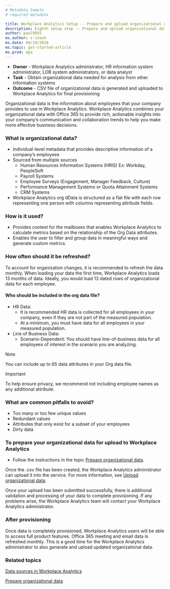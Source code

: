 ```yaml
---
# Metadata Sample
# required metadata

title: Workplace Analytics Setup -- Prepare and upload organizational data
description: Eighth setup step -- Prepare and upload organizational data
author: paul9955
ms.author: v-leash
ms.date: 04/19/2018
ms.topic: get-started-article
ms.prod: wpa
---
```


<!-- Note that this topic is temporary. Replace it with two topics: Prepare organizational data and Upload organizational data, as soon as the Upload content from Danny is published as an independent topic (spring 2018) -->

* **Owner** - Workplace Analytics administrator, HR information system administrator, LOB system administrators, or data analyst
* **Task** - Obtain organizational data needed for analysis from other information systems
* **Outcome** - CSV file of organizational data is generated and uploaded to Workplace Analytics for final provisioning

Organizational data is the information about employees that your company provides to use in Workplace Analytics. Workplace Analytics combines your organizational data with Office 365 to provide rich, actionable insights into your company’s communication and collaboration trends to help you make more effective business decisions.

### What is organizational data?
- Individual-level metadata that provides descriptive information of a company’s employees
- Sourced from multiple sources
    - Human Resources Information Systems (HRIS) Ex: Workday, PeopleSoft
    - Payroll Systems
    - Employee Surveys (Engagement, Manager Feedback, Culture)
    - Performance Management Systems or Quota Attainment Systems
    - CRM Systems
- Workplace Analytics org dData is structured as a flat file with each row representing one person with columns representing attribute fields.

### How is it used?
- Provides context for the mailboxes that enables Workplace Analytics to calculate metrics based on the relationship of the Org Data attributes.
- Enables the user to filter and group data in meaningful ways and generate custom metrics.

### How often should it be refreshed?
To account for organization changes, it is recommended to refresh the data monthly.
When loading your data the first time, Workplace Analytics loads 13 months of data.  Ideally, you would load 13 dated rows of organizational data for each employee.

#### Who should be included in the org data file?
- HR Data:
    - It is recommended HR data is collected for all employees in your company, even if they are not part of the measured population.
    - At a minimum, you must have data for all employees in your measured population.
- Line of Business Data:
    - Scenario-Dependent: You should have line-of-business data for all employees of interest in the scenario you are analyzing.

> [!Note]
> You can include up to 65 data attributes in your Org data file.

> [!Important]
> To help ensure privacy, we recommend not including employee names as any additional attribute. 

### What are common pitfalls to avoid?
- Too many or too few unique values
- Redundant values
- Attributes that only exist for a subset of your employees
- Dirty data

### To prepare your organizational data for upload to Workplace Analytics

* Follow the instructions in the topic [Prepare organizational data](../Use/Prepare-organizational-data.md).

Once the .csv file has been created, the Workplace Analytics administrator can upload it into the service. For more information, see [Upload organizational data](../Use/Upload-organizational-data.md).

Once your upload has been submitted successfully, there is additional validation and processing of your data to complete provisioning. If any problems arise, the Workplace Analytics team will contact your Workplace Analytics administrator.

### After provisioning
Once data is completely provisioned, Workplace Analytics users will be able to access full product features.
Office 365 meeting and email data is refreshed monthly. This is a good time for the Workplace Analytics administrator to also generate and upload updated organizational data.

### Related topics
[Data sources in Workplace Analytics](../Use/Data-sources.md)

[Prepare organizational data](../Use/Prepare-organizational-data.md) 
